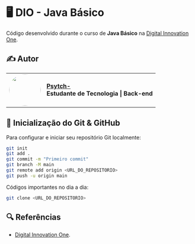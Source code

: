 # 🖥️ DIO - Java Básico

Código desenvolvido durante o curso de **Java Básico** na [Digital Innovation One](https://www.dio.me/).  

## ✍️ Autor  

<table>
  <tr>
    <td><center><img src="https://github.com/Psytch-01/DIO-Java-Basico/blob/main/DALL%C2%B7E%202025-02-11%2019.53.11%20-%20A%20pixel%20art%20avatar%20inspired%20by%20the%20Lich%20from%20Enter%20the%20Gungeon%2C%20but%20with%20human%20features%20resembling%20Julio_%20long%20dark%20brown%20hair%2C%20glasses%2C%20light%20mustach.png" width="85" style="border-radius: 50%;"></center></td>
    <td>
      <strong><a href="https://github.com/Psytch-01">Psytch-</a><br></strong>
      <strong>Estudante de Tecnologia | Back-end </strong>
    </td>
  </tr>
</table>


## 🚀 Inicialização do Git & GitHub
Para configurar e iniciar seu repositório Git localmente:  

```sh
git init
git add .
git commit -m "Primeiro commit"
git branch -M main
git remote add origin <URL_DO_REPOSITORIO>
git push -u origin main

```
Códigos importantes no dia a dia:
```sh 
git clone <URL_DO_REPOSITORIO>

```

## 🔍 Referências 
- [Digital Innovation One](https://www.dio.me/).
